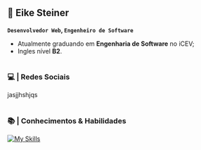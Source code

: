 ## 🚀  Eike Steiner

**`Desenvolvedor Web`, `Engenheiro de Software`**

- Atualmente graduando em **Engenharia de Software** no iCEV;
- Ingles nível **B2**.
#

### 💻 | Redes Sociais

jasjjhshjqs

#

### 📚 | Conhecimentos & Habilidades

[![My Skills](https://skillicons.dev/icons?i=html,css)]()

#

<!--
**eikesteiner/eikesteiner** is a ✨ _special_ ✨ repository because its `README.md` (this file) appears on your GitHub profile.

Here are some ideas to get you started:

- 🔭 I’m currently working on ...
- 🌱 I’m currently learning ...
- 👯 I’m looking to collaborate on ...
- 🤔 I’m looking for help with ...
- 💬 Ask me about ...
- 📫 How to reach me: ...
- 😄 Pronouns: ...
- ⚡ Fun fact: ...
-->
